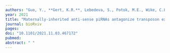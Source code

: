 ```yaml
---
authors: "Guo, Y., **Gert, K.R.**, Lebedeva, S., Potok, M.E., Wike, C.L., Grow, E.J., Ketting, R.F., **Pauli, A.**, Cairns, B.R."
year: 2021
title: "Maternally-inherited anti-sense piRNAs antagonize transposon expression in teleost embryos"
journal: bioRxiv
pages: 
doi: "10.1101/2021.11.03.467172"
pubmed: 
abstract: " "
---
```

